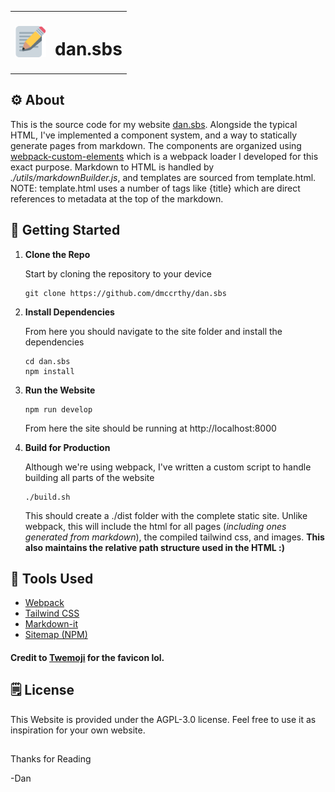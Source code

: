 <table align="center">
    <tr>
        <th>
            <img src="./src/images/favicon.svg" height="50">           
        </th>
        <th>
            <h1>
                dan.sbs
            </h1>
        </th>
    </tr>
    
</table>

## ⚙️ About

This is the source code for my website [dan.sbs](https://dan.sbs). Alongside the typical HTML, I've implemented a component system, and a way to statically generate pages from markdown. The components are organized using [webpack-custom-elements](https://www.npmjs.com/package/webpack-custom-elements) which is a webpack loader I developed for this exact purpose. Markdown to HTML is handled by *./utils/markdownBuilder.js*, and templates are sourced from template.html. NOTE: template.html uses a number of tags like {title} which are direct references to metadata at the top of the markdown. 

## 🏁 Getting Started

1.  **Clone the Repo**

    Start by cloning the repository to your device

    ```shell
    git clone https://github.com/dmccrthy/dan.sbs
    ```

2.  **Install Dependencies**

    From here you should navigate to the site folder and install the dependencies

    ```shell
    cd dan.sbs
    npm install
    ```

3.  **Run the Website**

    ```shell
    npm run develop
    ```

    From here the site should be running at http://localhost:8000

4. **Build for Production**

    Although we're using webpack, I've written a custom script to handle building all parts of the website

    ```shell
    ./build.sh
    ```

    This should create a ./dist folder with the complete static site. Unlike webpack, this will include the html for all pages (*including ones generated from markdown*), the compiled tailwind css, and images. **This also maintains the relative path structure used in the HTML :)**

## 🧰 Tools Used

- [Webpack](https://webpack.js.org/)
- [Tailwind CSS](https://tailwindcss.com/)
- [Markdown-it](https://github.com/markdown-it/markdown-it)
- [Sitemap (NPM)](https://www.npmjs.com/package/sitemap)

#### Credit to <a href="https://github.com/twitter/twemoji">Twemoji</a> for the favicon lol.

## 🗒️ License

This Website is provided under the AGPL-3.0 license. Feel free to use it as inspiration for your own website.

##

Thanks for Reading

-Dan
